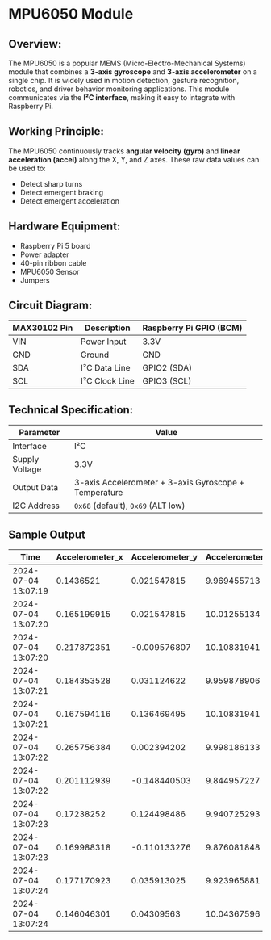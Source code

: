 # MPU6050 Module #

## Overview:

The MPU6050 is a popular MEMS (Micro-Electro-Mechanical Systems) module that combines a **3-axis gyroscope** and **3-axis accelerometer** on a single chip. It is widely used in motion detection, gesture recognition, robotics, and driver behavior monitoring applications. This module communicates via the **I²C interface**, making it easy to integrate with Raspberry Pi.

## Working Principle:

The MPU6050 continuously tracks **angular velocity (gyro)** and **linear acceleration (accel)** along the X, Y, and Z axes. These raw data values can be used to:
- Detect sharp turns
- Detect emergent braking
- Detect emergent acceleration

## Hardware Equipment:

- Raspberry Pi 5 board
- Power adapter
- 40-pin ribbon cable
- MPU6050 Sensor
- Jumpers

## Circuit Diagram:

| MAX30102 Pin | Description   | Raspberry Pi GPIO (BCM) | 
|--------------|----------------|------------------------|
| VIN          | Power Input     | 3.3V                  | 
| GND          | Ground          | GND                   | 
| SDA          | I²C Data Line   | GPIO2 (SDA)           | 
| SCL          | I²C Clock Line  | GPIO3 (SCL)           | 

## Technical Specification:

| Parameter        | Value                              |
|------------------|------------------------------------|
| Interface        | I²C                                |
| Supply Voltage   | 3.3V                               |
| Output Data      | 3-axis Accelerometer + 3-axis Gyroscope + Temperature |
| I2C Address      | `0x68` (default), `0x69` (ALT low) |

## Sample Output

| Time                | Accelerometer_x | Accelerometer_y | Accelerometer_z | Gyroscope_x | Gyroscope_y  | Gyroscope_z  | Temperature |
| ------------------- | --------------- | --------------- | --------------- | ----------- | ------------ | ------------ | ----------- |
| 2024-07-04 13:07:19 | 0.1436521       | 0.021547815     | 9.969455713     | 2.580152672 | -1.091603053 | -0.984732824 | 32.05941176 |
| 2024-07-04 13:07:20 | 0.165199915     | 0.021547815     | 10.01255134     | 2.427480916 | -1.190839695 | -1.099236641 | 32.71823529 |
| 2024-07-04 13:07:20 | 0.217872351     | -0.009576807    | 10.10831941     | 2.282442748 | -1.167938931 | -1.183206107 | 32.10647059 |
| 2024-07-04 13:07:21 | 0.184353528     | 0.031124622     | 9.959878906     | 2.358778626 | -1.198473282 | -1.114503817 | 32.10647059 |
| 2024-07-04 13:07:21 | 0.167594116     | 0.136469495     | 10.10831941     | 2.160305344 | -0.847328244 | -1.13740458  | 32.05941176 |
| 2024-07-04 13:07:22 | 0.265756384     | 0.002394202     | 9.998186133     | 2.419847328 | -1.106870229 | -0.992366412 | 32.15352941 |
| 2024-07-04 13:07:22 | 0.201112939     | -0.148440503    | 9.844957227     | 2.503816794 | -1.259541985 | -1.152671756 | 32.20058824 |
| 2024-07-04 13:07:23 | 0.17238252      | 0.124498486     | 9.940725293     | 2.580152672 | -1.030534351 | -1.114503817 | 32.05941176 |
| 2024-07-04 13:07:23 | 0.169988318     | -0.110133276    | 9.876081848     | 2.374045802 | -1.13740458  | -1.198473282 | 32.20058824 |
| 2024-07-04 13:07:24 | 0.177170923     | 0.035913025     | 9.923965881     | 2.557251908 | -1.175572519 | -1.129770992 | 32.10647059 |
| 2024-07-04 13:07:24 | 0.146046301     | 0.04309563      | 10.04367596     | 2.404580153 | -1.038167939 | -1.167938931 | 32.10647059 |
